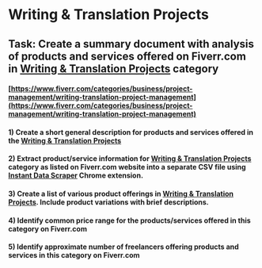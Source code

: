 # Writing & Translation Projects
## Task: Create a summary document with analysis of products and services offered on Fiverr.com in [Writing & Translation Projects](https://www.fiverr.com/categories/business/project-management/writing-translation-project-management) category
#### [https://www.fiverr.com/categories/business/project-management/writing-translation-project-management](https://www.fiverr.com/categories/business/project-management/writing-translation-project-management)
#### 1) Create a short general description for products and services offered in the [Writing & Translation Projects](https://www.fiverr.com/categories/business/project-management/writing-translation-project-management)
#### 2) Extract product/service information for [Writing & Translation Projects](https://www.fiverr.com/categories/business/project-management/writing-translation-project-management) category as listed on Fiverr.com website into a separate CSV file using [Instant Data Scraper](https://chrome.google.com/webstore/detail/instant-data-scraper/ofaokhiedipichpaobibbnahnkdoiiah) Chrome extension.
#### 3) Create a list of various product offerings in [Writing & Translation Projects](https://www.fiverr.com/categories/business/project-management/writing-translation-project-management). Include product variations with brief descriptions.
#### 4) Identify common price range for the products/services offered in this category on Fiverr.com
#### 5) Identify approximate number of freelancers offering products and services in this category on Fiverr.com

